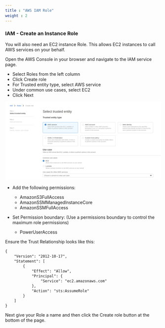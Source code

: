 ```yaml
---
title : "AWS IAM Role"
weight : 2
---
```


### IAM - Create an Instance Role

You will also need an EC2 instance Role. This allows EC2 instances to call AWS services on your behalf.

Open the AWS Console in your browser and navigate to the IAM service page. 

- Select Roles from the left column
- Click Create role
- For Trusted entity type, select AWS service
- Under common use cases, select EC2
- Click Next

![create-role](/static/create-role.png)

- Add the following permissions:
    - AmazonS3FullAccess
    - AmazonSSMManagedInstanceCore
    - AmazonSSMFullAccess

- Set Permission boundary: (Use a permissions boundary to control the maximum role permissions)
  - PowerUserAccess

Ensure the Trust Relationship looks like this:
```
{
    "Version": "2012-10-17",
    "Statement": [
        {
            "Effect": "Allow",
            "Principal": {
                "Service": "ec2.amazonaws.com"
            },
            "Action": "sts:AssumeRole"
        }
    ]
}
```

Next give your Role a name and then click the Create role button at the bottom of the page.
